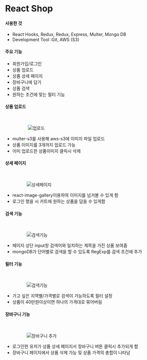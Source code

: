 # React Shop

#### 사용한 것
- React Hooks, Redux, Redux, Express, Multer, Mongo DB
- Development Tool :Git, AWS (S3)

#### 주요 기능
- 회원가입/로그인
- 상품 업로드
- 상품 상세 페이지
- 장바구니에 담기
- 상품 검색
- 원하는 조건에 맞는 필터 기능

#### 상품 업로드
<br />

　　　　　 ![업로드](https://github.com/superfly9/react-travel-shop/blob/master/img/upload.gif)
   
 - multer-s3를 사용해 aws-s3에 이미지 파일 업로드
 - 상품 이미지를 3개까지 업로드 가능 
 - 이미 업로드한 상품이미지 클릭시 삭제
 
#### 상세 페이지 
<br/>

　　　　　![상세페이지](https://github.com/superfly9/react-travel-shop/blob/master/img/productPage.gif)

- react-image-gallery이용하여 이미지를 넘겨볼 수 있게 함
- 로그인 했을 시 카트에 원하는 상품을 담을 수 있게함

#### 검색 기능
<br/>

　　　　　![검색기능](https://github.com/superfly9/react-travel-shop/blob/master/img/search.gif)
     
 - 페이지 상단 input창 검색어와 일치하는 제목을 가진 상품 보여줌
 - mongoDB가 단어별로 검색을 할 수 있도록 RegExp를 검색 조건에 추가
     
#### 필터 기능
<br/>

　　　　　![검색기능](https://github.com/superfly9/react-travel-shop/blob/master/img/filter.gif)
 
 - 가고 싶은 지역별/가격별로 검색이 가능하도록 필터 설정
 - 상품이 40만원이상이면 하나의 가격대로 묶어버림
     
#### 장바구니 기능
<br/>

　　　　　![장바구니 추가](https://github.com/superfly9/react-travel-shop/blob/master/img/cart.gif)
    
 - 로그인한 유저가 상품 상세 페이지서 장바구니 버튼 클릭시 추가되게 함
 - 장바구니 페이지에서 상품 삭제 가능 및 상품 가격의 총합이 나타남

<br />

